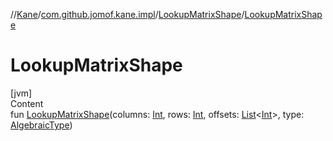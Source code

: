 //[Kane](../../index.md)/[com.github.jomof.kane.impl](../index.md)/[LookupMatrixShape](index.md)/[LookupMatrixShape](-lookup-matrix-shape.md)



# LookupMatrixShape  
[jvm]  
Content  
fun [LookupMatrixShape](-lookup-matrix-shape.md)(columns: [Int](https://kotlinlang.org/api/latest/jvm/stdlib/kotlin/-int/index.html), rows: [Int](https://kotlinlang.org/api/latest/jvm/stdlib/kotlin/-int/index.html), offsets: [List](https://kotlinlang.org/api/latest/jvm/stdlib/kotlin.collections/-list/index.html)<[Int](https://kotlinlang.org/api/latest/jvm/stdlib/kotlin/-int/index.html)>, type: [AlgebraicType](../../com.github.jomof.kane.impl.types/-algebraic-type/index.md))  



